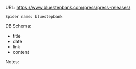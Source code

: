 URL: https://www.bluestepbank.com/press/press-releases/

    Spider name: bluestepbank

DB Schema:
- title
- date
- link
- content

Notes:
